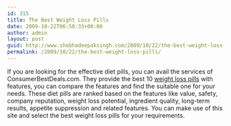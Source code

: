 ```yaml
---
id: 315
title: The Best Weight Loss Pills
date: 2009-10-22T06:50:33+00:00
author: admin
layout: post
guid: http://www.shobhadeepaksingh.com/2009/10/22/the-best-weight-loss-pills/
permalink: /2009/10/22/the-best-weight-loss-pills/
---
```

If you are looking for the effective diet pills, you can avail the services of ConsumerBestDeals.com. They provide the best 10 [weight loss pills](http://www.consumerbestdeals.com) with features, you can compare the features and find the suitable one for your needs. These diet pills are ranked based on the features like value, safety, company reputation, weight loss potential, ingredient quality, long-term results, appetite suppression and related features. You can make use of this site and select the best weight loss pills for your requirements.